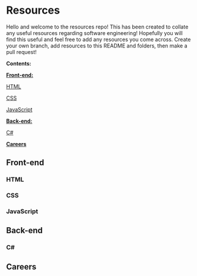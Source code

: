 # Resources
Hello and welcome to the resources repo! This has been created to collate any useful resources regarding software engineering! Hopefully you will find this useful and feel free to add any resources you come across. Create your own branch, add resources to this README and folders, then make a pull request!

**Contents:**

[**Front-end:**](https://github.com/cBridges851/SCG-Coding-Club-Resources/blob/Layout/README.md#front-end)

[HTML](https://github.com/cBridges851/SCG-Coding-Club-Resources/blob/Layout/README.md#html)

[CSS](https://github.com/cBridges851/SCG-Coding-Club-Resources/blob/Layout/README.md#css)

[JavaScript](https://github.com/cBridges851/SCG-Coding-Club-Resources/blob/Layout/README.md#javascript)

	
[**Back-end:**](https://github.com/cBridges851/SCG-Coding-Club-Resources/blob/Layout/README.md#back-end)

[C#](https://github.com/cBridges851/SCG-Coding-Club-Resources/blob/Layout/README.md#c)

	
[**Careers**](https://github.com/cBridges851/SCG-Coding-Club-Resources/blob/Layout/README.md#c)

## Front-end
### HTML

### CSS

### JavaScript

## Back-end
### C#

## Careers
